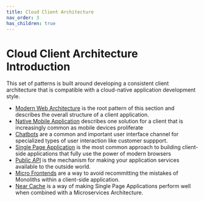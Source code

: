 ```yaml
---
title: Cloud Client Architecture
nav_order: 3
has_children: true
---
```

# Cloud Client Architecture Introduction

This set of patterns is built around developing a consistent client architecture that is compatible with a cloud-native application development style.

+ [Modern Web Architecture](Modern-Web-Architecture.md) is the root pattern of this section and describes the overall structure of a client application.
+ [Native Mobile Application](Native-Mobile-Application.md) describes one solution for a client that is increasingly common as mobile devices proliferate
+ [Chatbots](Chatbot.md) are a common and important user interface channel for specialized types of user interaction like customer suppport.
+ [Single Page Application](Single-Page-Application.md) is the most common approach to building client-side applications that fully use the power of modern browsers
+ [Public API](Public-API.md) is the mechanism for making your application services available to the outside world.
+ [Micro Frontends](micro-frontends.md) are a way to avoid recommitting the mistakes of Monoliths within a client-side application.
+ [Near Cache](Near-Cache.md) is a way of making Single Page Applications perform well when combined with a Microservices Architecture.
